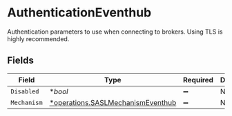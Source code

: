 # AuthenticationEventhub

Authentication parameters to use when connecting to brokers. Using TLS is highly recommended.


## Fields

| Field                                                                                 | Type                                                                                  | Required                                                                              | Description                                                                           |
| ------------------------------------------------------------------------------------- | ------------------------------------------------------------------------------------- | ------------------------------------------------------------------------------------- | ------------------------------------------------------------------------------------- |
| `Disabled`                                                                            | **bool*                                                                               | :heavy_minus_sign:                                                                    | N/A                                                                                   |
| `Mechanism`                                                                           | [*operations.SASLMechanismEventhub](../../models/operations/saslmechanismeventhub.md) | :heavy_minus_sign:                                                                    | N/A                                                                                   |